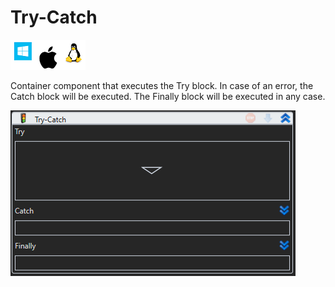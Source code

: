 # Try-Catch

![](<../../../.gitbook/assets/image (45).png>)

Container component that executes the Try block. In case of an error, the Catch block will be executed. The Finally block will be executed in any case.

![](<../../../.gitbook/assets/1 (112).png>)
